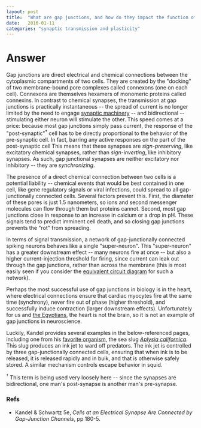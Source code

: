 ```yaml
---
layout: post
title:	"What are gap junctions, and how do they impact the function of neural networks?"
date:	2016-01-11
categories:	"synaptic transmission and plasticity"
---
```

# Answer

Gap junctions are direct electrical and chemical connections between the cytoplasmic compartments of two cells.
They are created by the "docking" of two membrane-bound pore complexes called connexons (one on each cell).
Connexons are themselves hexamers of monomeric proteins called connexins.
In contrast to chemical synapses, the transmission at gap junctions is practically instantaneous --
the spread of current is no longer limited by the need to engage [synaptic machinery]({{site.url}}/26) --
and bidirectional -- stimulating either neuron will stimulate the other.
This speed comes at a price: because most gap junctions simply pass current, the response of the "post-synaptic"<sup>†</sup> cell has to be directly proportional to the behavior of the pre-synaptic cell.
In fact, barring any active responses on the part of the post-synaptic cell
This means that these synapses are *sign-preserving*, like excitatory chemical synapses, rather than *sign-inverting*, like inhibitory synapses.
As such, gap junctional synapses are neither excitatory nor inhibitory -- they are *synchronizing*.

The presence of a direct chemical connection between two cells is a potential liability --
chemical events that would be best contained in one cell, like gene regulatory signals or viral infections, could spread to all gap-junctionally connected cells.
Several factors prevent this.
First, the diameter of these pores is just 1.5 nanometers, so ions and second messenger molecules can flow through them but proteins cannot.
Second, most gap junctions close in response to an increase in calcium or a drop in pH.
These signals tend to predict imminent cell death, and so closing gap junctions prevents the "rot" from spreading.

In terms of signal transmission, a network of gap-junctionally connected spiking neurons behaves like a single "super-neuron".
This "super-neuron" has a greater downstream effect -- many neurons fire at once --
but also a higher current-injection threshold for firing, since current can leak out through the gap junctions, rather than across the membrane
(this is most easily seen if you consider the [equivalent circuit diagram]({{site.url}}/22) for such a network).

Perhaps the most successful use of gap junctions in biology is in the heart, where electrical connections ensure that cardiac myocytes
fire at the same time (synchrony),
never fire out of phase (higher threshold),
and successfully induce contraction (larger downstream effects).
Unfortunately for us and [the Egyptians](http://www.touregypt.net/featurestories/heart.htm),
the heart is not the brain, so it is not an example of gap junctions in neuroscience.

Luckily, Kandel provides several examples in the below-referenced pages,
including one from his [favorite organism]({{site.url}}/92xi), the sea slug [*Aplysia californica*](https://en.wikipedia.org/wiki/California_sea_hare).
This slug produces an ink jet to ward off predators.
The ink jet is controlled by three gap-junctionally connected cells, ensuring that when ink is to be released,
it is released rapidly and in bulk, and that is otherwise safely stored.
A similar mechanism controls escape behavior in squid.

<sup>†</sup> This term is being used very loosely here -- since the synapses are bidirectional, one man's post-synapse is another man's pre-synapse.

### Refs

* Kandel & Schwartz 5e, _Cells at an Electrical Synapse Are Connected by Gap-Junction Channels_, pp 180-5.
